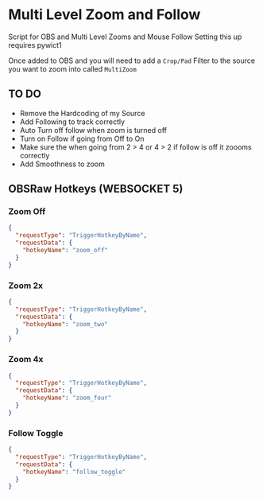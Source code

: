 # Multi Level Zoom and Follow 

Script for OBS and Multi Level Zooms and Mouse Follow
Setting this up requires pywict1

Once added to OBS and you will need to add a `Crop/Pad` Filter to the source you want to zoom into called `MultiZoom`

## TO DO

- Remove the Hardcoding of my Source
- Add Following to track correctly
- Auto Turn off follow when zoom is turned off
- Turn on Follow if going from Off to On
- Make sure the when going from 2 > 4 or 4 > 2 if follow is off it zoooms correctly 
- Add Smoothness to zoom

## OBSRaw Hotkeys (WEBSOCKET 5)

### Zoom Off

```json
{
  "requestType": "TriggerHotkeyByName",
  "requestData": {
    "hotkeyName": "zoom_off"
  }
}
```

### Zoom 2x

```json
{
  "requestType": "TriggerHotkeyByName",
  "requestData": {
    "hotkeyName": "zoom_two"
  }
}
```

### Zoom 4x

```json
{
  "requestType": "TriggerHotkeyByName",
  "requestData": {
    "hotkeyName": "zoom_four"
  }
}
```

### Follow Toggle

```json
{
  "requestType": "TriggerHotkeyByName",
  "requestData": {
    "hotkeyName": "follow_toggle"
  }
}
```

